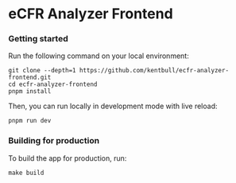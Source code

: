 # eCFR Analyzer Frontend

### Getting started

Run the following command on your local environment:

```shell
git clone --depth=1 https://github.com/kentbull/ecfr-analyzer-frontend.git
cd ecfr-analyzer-frontend
pnpm install
```

Then, you can run locally in development mode with live reload:

```shell
pnpm run dev
```

### Building for production

To build the app for production, run:

```shell
make build
```
